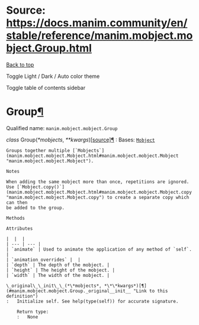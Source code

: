 # Source: https://docs.manim.community/en/stable/reference/manim.mobject.mobject.Group.html

[Back to top](#)

Toggle Light / Dark / Auto color theme

Toggle table of contents sidebar

Group[¶](#group "Link to this heading")
=======================================

Qualified name: `manim.mobject.mobject.Group`

*class* Group(*\*mobjects*, *\*\*kwargs*)[[source]](../_modules/manim/mobject/mobject.html#Group)[¶](#manim.mobject.mobject.Group "Link to this definition")
:   Bases: [`Mobject`](manim.mobject.mobject.Mobject.html#manim.mobject.mobject.Mobject "manim.mobject.mobject.Mobject")

    Groups together multiple [`Mobjects`](manim.mobject.mobject.Mobject.html#manim.mobject.mobject.Mobject "manim.mobject.mobject.Mobject").

    Notes

    When adding the same mobject more than once, repetitions are ignored.
    Use [`Mobject.copy()`](manim.mobject.mobject.Mobject.html#manim.mobject.mobject.Mobject.copy "manim.mobject.mobject.Mobject.copy") to create a separate copy which can then
    be added to the group.

    Methods

    Attributes

    |  |  |
    | --- | --- |
    | `animate` | Used to animate the application of any method of `self`. |
    | `animation_overrides` |  |
    | `depth` | The depth of the mobject. |
    | `height` | The height of the mobject. |
    | `width` | The width of the mobject. |

    \_original\_\_init\_\_(*\*mobjects*, *\*\*kwargs*)[¶](#manim.mobject.mobject.Group._original__init__ "Link to this definition")
    :   Initialize self. See help(type(self)) for accurate signature.

        Return type:
        :   None